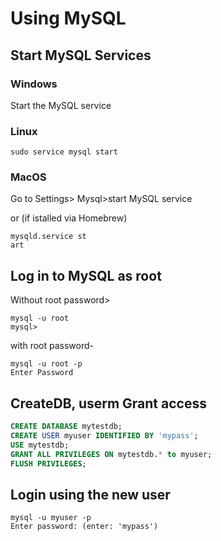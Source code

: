 # Using MySQL 

## Start MySQL Services

### Windows

Start the MySQL service

### Linux

```shell
sudo service mysql start
```

### MacOS

Go to Settings> Mysql>start MySQL service

or (if istalled via Homebrew)
```shell
mysqld.service st
art
```
## Log in to MySQL as root

Without root password>

```shell
mysql -u root
mysql>
```

with root password-

```shell
mysql -u root -p
Enter Password
```

## CreateDB, userm Grant access

```sql
CREATE DATABASE mytestdb;
CREATE USER myuser IDENTIFIED BY 'mypass';
USE mytestdb;
GRANT ALL PRIVILEGES ON mytestdb.* to myuser;
FLUSH PRIVILEGES;
```

## Login using the new user

```shell
mysql -u myuser -p
Enter password: (enter: 'mypass')
```




